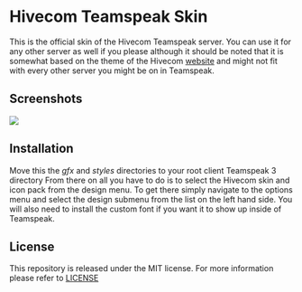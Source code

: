 
# Hivecom Teamspeak Skin #

This is the official skin of the Hivecom Teamspeak server. You can use it for
any other server as well if you please although it should be noted that it is
somewhat based on the theme of the Hivecom [website](http://hivecom.net) and
might not fit with every other server you might be on in Teamspeak.

## Screenshots ##

![](https://github.com/catlinman/hivecom-teamspeak/blob/master/screenshots/main.jpg)

## Installation ##

Move this the *gfx* and *styles* directories to your root client Teamspeak 3
directory From there on all you have to do is to select the Hivecom skin and
icon pack from the design menu. To get there simply navigate to the options menu
and select the design submenu from the list on the left hand side. You will also
need to install the custom font if you want it to show up inside of Teamspeak.

## License ##

This repository is released under the MIT license. For more information please
refer to [LICENSE](https://github.com/catlinman/hivecom-teamspeak/blob/master/LICENSE)
